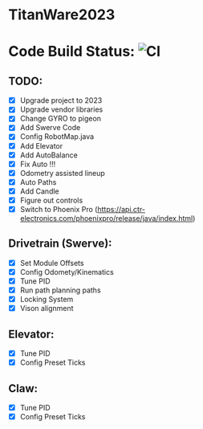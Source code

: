 # TitanWare2023

# Code Build Status: ![CI](https://github.com/TechnoTitans/TitanWare2023/actions/workflows/CI.yml/badge.svg)

## TODO:
- [x] Upgrade project to 2023
- [x] Upgrade vendor libraries
- [x] Change GYRO to pigeon
- [x] Add Swerve Code
- [x] Config RobotMap.java
- [x] Add Elevator
- [x] Add AutoBalance
- [x] Fix Auto !!!
- [x] Odometry assisted lineup
- [x] Auto Paths
- [x] Add Candle
- [x] Figure out controls
- [x] Switch to Phoenix Pro (https://api.ctr-electronics.com/phoenixpro/release/java/index.html)

## Drivetrain (Swerve):
- [x] Set Module Offsets
- [x] Config Odomety/Kinematics
- [x] Tune PID
- [x] Run path planning paths
- [x] Locking System
- [x] Vison alignment 

## Elevator:
- [x] Tune PID
- [x] Config Preset Ticks

## Claw:
- [x] Tune PID
- [x] Config Preset Ticks
